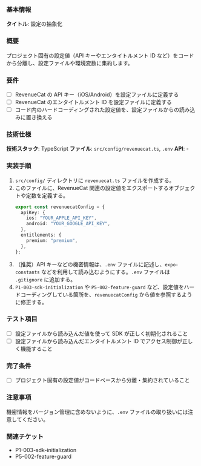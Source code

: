 ### 基本情報

**タイトル**: 設定の抽象化

### 概要

プロジェクト固有の設定値（API キーやエンタイトルメント ID など）をコードから分離し、設定ファイルや環境変数に集約します。

### 要件

- [ ] RevenueCat の API キー（iOS/Android）を設定ファイルに定義する
- [ ] RevenueCat のエンタイトルメント ID を設定ファイルに定義する
- [ ] コード内のハードコーディングされた設定値を、設定ファイルからの読み込みに置き換える

### 技術仕様

**技術スタック**: TypeScript
**ファイル**: `src/config/revenuecat.ts`, `.env`
**API**: -

### 実装手順

1. `src/config/` ディレクトリに `revenuecat.ts` ファイルを作成する。
2. このファイルに、RevenueCat 関連の設定値をエクスポートするオブジェクトや定数を定義する。
   ```typescript
   export const revenuecatConfig = {
     apiKey: {
       ios: "YOUR_APPLE_API_KEY",
       android: "YOUR_GOOGLE_API_KEY",
     },
     entitlements: {
       premium: "premium",
     },
   };
   ```
3. （推奨）API キーなどの機密情報は、`.env` ファイルに記述し、`expo-constants` などを利用して読み込むようにする。`.env` ファイルは `.gitignore` に追加する。
4. `P1-003-sdk-initialization` や `P5-002-feature-guard` など、設定値をハードコーディングしている箇所を、`revenuecatConfig` から値を参照するように修正する。

### テスト項目

- [ ] 設定ファイルから読み込んだ値を使って SDK が正しく初期化されること
- [ ] 設定ファイルから読み込んだエンタイトルメント ID でアクセス制御が正しく機能すること

### 完了条件

- [ ] プロジェクト固有の設定値がコードベースから分離・集約されていること

### 注意事項

機密情報をバージョン管理に含めないように、`.env` ファイルの取り扱いには注意してください。

### 関連チケット

- P1-003-sdk-initialization
- P5-002-feature-guard
